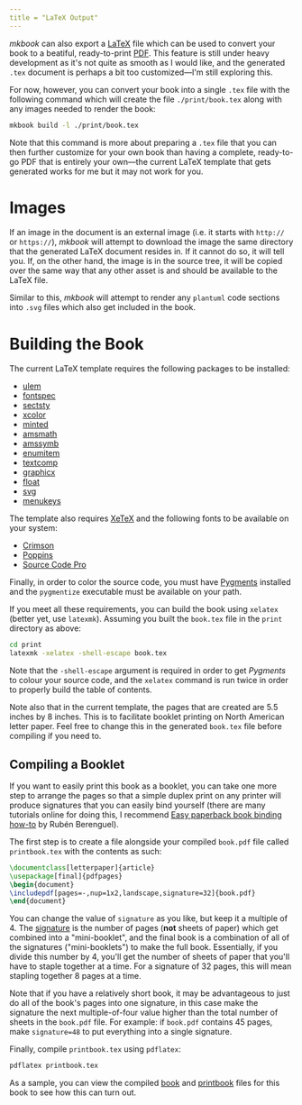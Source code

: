 ```yaml
---
title = "LaTeX Output"
---
```


_mkbook_ can also export a [LaTeX](https://www.latex-project.org/) file which can be used to convert your book to a beatiful, ready-to-print [PDF](https://en.wikipedia.org/wiki/PDF). This feature is still under heavy development as it's not quite as smooth as I would like, and the generated `.tex` document is perhaps a bit too customized—I'm still exploring this.

For now, however, you can convert your book into a single `.tex` file with the following command which will create the file `./print/book.tex` along with any images needed to render the book:

```sh
mkbook build -l ./print/book.tex
```

Note that this command is more about preparing a `.tex` file that you can then further customize for your own book than having a complete, ready-to-go PDF that is entirely your own—the current LaTeX template that gets generated works for me but it may not work for you.

# Images

If an image in the document is an external image (i.e. it starts with `http://` or `https://`), _mkbook_ will attempt to download the image the same directory that the generated LaTeX document resides in. If it cannot do so, it will tell you. If, on the other hand, the image is in the source tree, it will be copied over the same way that any other asset is and should be available to the LaTeX file.

Similar to this, _mkbook_ will attempt to render any `plantuml` code sections into `.svg` files which also get included in the book.

# Building the Book

The current LaTeX template requires the following packages to be installed:

* [ulem](https://ctan.org/pkg/ulem)
* [fontspec](https://ctan.org/pkg/fontspec)
* [sectsty](https://ctan.org/pkg/sectsty)
* [xcolor](https://ctan.org/pkg/xcolor)
* [minted](https://ctan.org/pkg/minted)
* [amsmath](https://ctan.org/pkg/amsmath)
* [amssymb](https://ctan.org/pkg/amssymb)
* [enumitem](https://ctan.org/pkg/enumitem)
* [textcomp](https://ctan.org/pkg/textcomp)
* [graphicx](https://ctan.org/pkg/graphicx)
* [float](https://ctan.org/pkg/float)
* [svg](https://ctan.org/pkg/svg)
* [menukeys](https://ctan.org/pkg/svg)

The template also requires [XeTeX](https://www.tug.org/xetex/) and the following fonts to be available on your system:

* [Crimson](https://github.com/skosch/Crimson)
* [Poppins](https://www.fontsquirrel.com/fonts/poppins)
* [Source Code Pro](https://github.com/adobe-fonts/source-code-pro)

Finally, in order to color the source code, you must have [Pygments](https://pygments.org/) installed and the `pygmentize` executable must be available on your path.

If you meet all these requirements, you can build the book using `xelatex` (better yet, use `latexmk`). Assuming you built the `book.tex` file in the `print` directory as above:

```sh
cd print
latexmk -xelatex -shell-escape book.tex
```

Note that the `-shell-escape` argument is required in order to get _Pygments_ to colour your source code, and the `xelatex` command is run twice in order to properly build the table of contents.

Note also that in the current template, the pages that are created are 5.5 inches by 8 inches. This is to facilitate booklet printing on North American letter paper. Feel free to change this in the generated `book.tex` file before compiling if you need to.

## Compiling a Booklet

If you want to easily print this book as a booklet, you can take one more step to arrange the pages so that a simple duplex print on any printer will produce signatures that you can easily bind yourself (there are many tutorials online for doing this, I recommend [Easy paperback book binding how-to](https://mostlymaths.net/2009/04/easy-paperback-book-binding-how-to.html/) by Rubén Berenguel).

The first step is to create a file alongside your compiled `book.pdf` file called `printbook.tex` with the contents as such:

```latex
\documentclass[letterpaper]{article}
\usepackage[final]{pdfpages}
\begin{document}
\includepdf[pages=-,nup=1x2,landscape,signature=32]{book.pdf}
\end{document}
```

You can change the value of `signature` as you like, but keep it a multiple of 4. The [signature](https://en.wikipedia.org/wiki/Section_(bookbinding)) is the number of pages (**not** sheets of paper) which get combined into a "mini-booklet", and the final book is a combination of all of the signatures ("mini-booklets") to make the full book. Essentially, if you divide this number by 4, you'll get the number of sheets of paper that you'll have to staple together at a time. For a signature of 32 pages, this will mean stapling together 8 pages at a time.

Note that if you have a relatively short book, it may be advantageous to just do all of the book's pages into one signature, in this case make the signature the next multiple-of-four value higher than the total number of sheets in the `book.pdf` file. For example: if `book.pdf` contains 45 pages, make `signature=48` to put everything into a single signature.

Finally, compile `printbook.tex` using `pdflatex`:

```sh
pdflatex printbook.tex
```

As a sample, you can view the compiled [book](book.pdf) and [printbook](printbook.pdf) files for this book to see how this can turn out.
